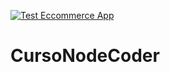 [![Test Eccommerce App](https://github.com/TianSeb/NodeJsCoder/actions/workflows/test.yml/badge.svg)](https://github.com/TianSeb/CursoNodeCoder/actions/workflows/test.yml)

# CursoNodeCoder